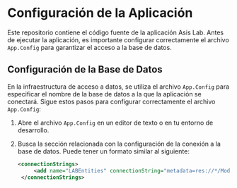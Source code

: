 # Configuración de la Aplicación

Este repositorio contiene el código fuente de la aplicación Asis Lab. Antes de ejecutar la aplicación, es importante configurar correctamente el archivo `App.Config` para garantizar el acceso a la base de datos.

## Configuración de la Base de Datos

En la infraestructura de acceso a datos, se utiliza el archivo `App.Config` para especificar el nombre de la base de datos a la que la aplicación se conectará. Sigue estos pasos para configurar correctamente el archivo `App.Config`:

1. Abre el archivo `App.Config` en un editor de texto o en tu entorno de desarrollo.

2. Busca la sección relacionada con la configuración de la conexión a la base de datos. Puede tener un formato similar al siguiente:

   ```xml
   <connectionStrings>
		<add name="LABEntities" connectionString="metadata=res://*/Model_LAB.csdl|res://*/Model_LAB.ssdl|res://*/Model_LAB.msl;provider=System.Data.SqlClient;provider connection string=&quot;data source=DESKTOP-VJM26SD\SQLEXPRESS;initial catalog=LAB;integrated security=True;trustservercertificate=True;MultipleActiveResultSets=True;App=EntityFramework&quot;" providerName="System.Data.EntityClient" />
	</connectionStrings>

